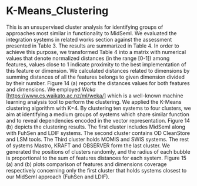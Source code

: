 # K-Means_Clustering

This is an unsupervised cluster analysis for identifying groups of approaches most similar in functionality to MidSemI. We evaluated the integration systems in related works section against the assessment presented in Table 3. The results are summarized in Table 4. In order to achieve this purpose, we transformed Table 4 into a matrix with numerical values that denote normalized distances (in the range [0-1]) among features, values close to 1 indicate proximity to the best implementation of this feature or dimension. We calculated distances related to dimensions by summing distances of all the features belongs to given dimension divided by their number. Figure 14 (a) reports the distances values for both features and dimensions. We employed *Weka* [https://www.cs.waikato.ac.nz/ml/weka/] which is a well-known machine learning analysis tool to perform the clustering. We applied the K-Means clustering algorithm with K=4. By clustering ten systems to four clusters, we aim at identifying a medium groups of systems which share similar function and to reveal dependencies encoded in the vector representation. Figure 14 (b) depicts the clustering results. The first cluster includes MidSemI along with FuhSen and LDIF systems. The second cluster contains OD CleanStore and LSM tools. The Third cluster holds MOMIS and SWIS systems. The rest of systems Mastro, KRAFT and OBSERVER form the last cluster. We generated the positions of clusters randomly, and the radius of each bubble is proportional to the sum of features distances for each system. Figure 15 (a) and (b) plots comparison of features and dimensions coverage respectively concerning only the first cluster that holds systems closest to our MidSemI approach (FuhSen and LDIF).
